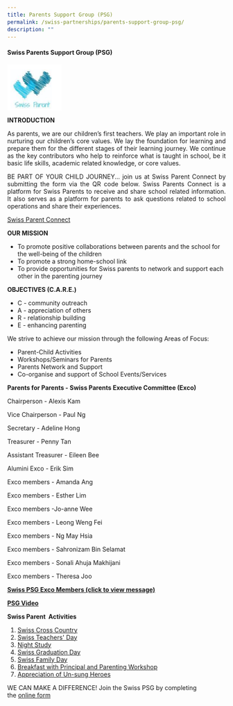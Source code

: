 ```yaml
---
title: Parents Support Group (PSG)
permalink: /swiss-partnerships/parents-support-group-psg/
description: ""
---
```

#### **Swiss Parents Support Group (PSG)**

<img src="/images/Swiss%20Partnerships/PSG-Crest.png" style="width:25%;float:left"><br clear="left">

**INTRODUCTION**

<p style="text-align: justify;">As parents, we are our children’s first teachers. We play an important role in nurturing our children’s core values. We lay the foundation for learning and prepare them for the different stages of their learning journey. We continue as the key contributors who help to reinforce what is taught in school, be it basic life skills, academic related knowledge, or core values.</p>

<p style="text-align: justify;">BE PART OF YOUR CHILD JOURNEY... join us at Swiss Parent Connect by submitting the form via the QR code below. Swiss Parents Connect is a platform for Swiss Parents to receive and share school related information. It also serves as a platform for parents to ask questions related to school operations and share their experiences.</p>

[Swiss Parent Connect](https://docs.google.com/forms/d/1fJXM49TpJbvKbAnVvCGxnefPSgQWP1yn7tXRYrums3g/viewform?edit_requested=true)


**OUR MISSION**

*   To promote positive collaborations between parents and the school for the well-being of the children
*   To promote a strong home-school link
*   To provide opportunities for Swiss parents to network and support each other in the parenting journey

**OBJECTIVES (C.A.R.E.)**

* C - community outreach
* A - appreciation of others
* R - relationship building
* E - enhancing parenting

We strive to achieve our mission through the following Areas of Focus:

*   Parent-Child Activities
*   Workshops/Seminars for Parents
*   Parents Network and Support
*   Co-organise and support of School Events/Services

**Parents for Parents - Swiss Parents Executive Committee (Exco)**
 

Chairperson - Alexis Kam

Vice Chairperson - Paul Ng        

Secretary    -   Adeline Hong 

Treasurer - Penny Tan

Assistant Treasurer - Eileen Bee

Alumini Exco - Erik Sim

Exco members -  Amanda Ang
												 
Exco members - Esther Lim
												 
Exco members -Jo-anne Wee
												 
Exco members - Leong Weng Fei
												 
Exco members - Ng May Hsia
												 
Exco members - Sahronizam Bin Selamat
												 
Exco members - Sonali Ahuja Makhijani
												 
Exco members - Theresa Joo		


**[Swiss PSG Exco Members (click to view message)](https://swisscottagesec.moe.edu.sg/wp-content/uploads/2022/12/psg-orgn-chart-2023-final-1.pdf)**&nbsp;
&nbsp;

[**PSG Video**](https://onedrive.live.com/?authkey=%21AGzVsrwoJb4N1Cw&amp;cid=CCC66450AF79773E&amp;id=CCC66450AF79773E%214955&amp;parId=root&amp;o=OneUp)


**Swiss Parent&nbsp; Activities**

1.  [Swiss Cross Country](/files/PSG/04_Parents-Support-Group-Website_Swiss-Parent-Activities_Swiss-Cross-Country.pdf)
2.  [Swiss Teachers' Day](/files/PSG/Teachers-Day-2021-resent.pdf)
3.  [Night Study](https://swisscottagesec.moe.edu.sg/wp-content/uploads/2019/12/04_parents-support-group-website_swiss-parent-activities_night-study.pdf)
4.  [Swiss Graduation Day](https://swisscottagesec.moe.edu.sg/wp-content/uploads/2021/11/graduation-day-2021-1.pdf)
5.  [Swiss Family Day](https://swisscottagesec.moe.edu.sg/wp-content/uploads/2019/12/04_parents-support-group-website_swiss-parent-activities_family-day.pdf)
6.  [Breakfast with Principal and Parenting Workshop](https://swisscottagesec.moe.edu.sg/wp-content/uploads/2019/12/04_parents-support-group-website_swiss-parent-Activities_BwP_Parent-workshop.pdf)
7.  [Appreciation of Un-sung Heroes](https://swisscottagesec.moe.edu.sg/wp-content/uploads/2021/11/heroes-of-swiss-2021.pdf)

WE CAN MAKE A DIFFERENCE! Join the Swiss PSG by completing the&nbsp;[online form](https://docs.google.com/forms/d/1fJXM49TpJbvKbAnVvCGxnefPSgQWP1yn7tXRYrums3g/viewform?edit_requested=true)
